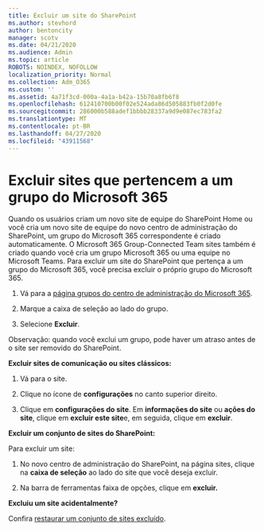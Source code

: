 ```yaml
---
title: Excluir um site do SharePoint
ms.author: stevhord
author: bentoncity
manager: scotv
ms.date: 04/21/2020
ms.audience: Admin
ms.topic: article
ROBOTS: NOINDEX, NOFOLLOW
localization_priority: Normal
ms.collection: Adm_O365
ms.custom: ''
ms.assetid: 4a71f3cd-000a-4a1a-b42a-15b70a8fb6f8
ms.openlocfilehash: 612410700b00f02e524ada86d505883fb0f2d0fe
ms.sourcegitcommit: 286000b588adef1bbbb28337a9d9e087ec783fa2
ms.translationtype: MT
ms.contentlocale: pt-BR
ms.lasthandoff: 04/27/2020
ms.locfileid: "43911568"
---
```

# <a name="delete-sites-that-belong-to-an-microsoft-365-group"></a>Excluir sites que pertencem a um grupo do Microsoft 365

Quando os usuários criam um novo site de equipe do SharePoint Home ou você cria um novo site de equipe do novo centro de administração do SharePoint, um grupo do Microsoft 365 correspondente é criado automaticamente. O Microsoft 365 Group-Connected Team sites também é criado quando você cria um grupo Microsoft 365 ou uma equipe no Microsoft Teams. Para excluir um site do SharePoint que pertença a um grupo do Microsoft 365, você precisa excluir o próprio grupo do Microsoft 365. 
  
1. Vá para a [página grupos do centro de administração do Microsoft 365](https://portal.office.com/adminportal/home#/groups).
    
2. Marque a caixa de seleção ao lado do grupo.
    
3. Selecione **Excluir**.
    
Observação: quando você exclui um grupo, pode haver um atraso antes de o site ser removido do SharePoint.
  
**Excluir sites de comunicação ou sites clássicos:**

1. Vá para o site.
  
2. Clique no ícone de **configurações** no canto superior direito. 
  
3. Clique em **configurações do site**. Em **informações do site** ou **ações do site**, clique em **excluir este site**e, em seguida, clique em **excluir**.
  
**Excluir um conjunto de sites do SharePoint:**

Para excluir um site:
  
1. No novo centro de administração do SharePoint, na página sites, clique na **caixa de seleção** ao lado do site que você deseja excluir. 
    
2. Na barra de ferramentas faixa de opções, clique em **excluir.**
    
**Excluiu um site acidentalmente?**

Confira [restaurar um conjunto de sites excluído](https://go.microsoft.com/fwlink/?linkid=867660).
  

